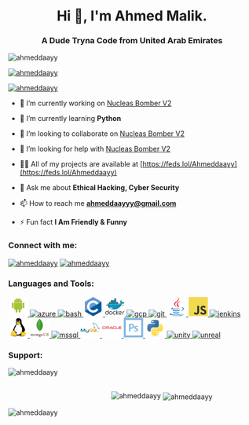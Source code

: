 <h1 align="center">Hi 👋, I'm Ahmed Malik.</h1>
<h3 align="center">A Dude Tryna Code from United Arab Emirates</h3>

<p align="left"> <img src="https://komarev.com/ghpvc/?username=ahmeddaayy&label=Profile%20views&color=0e75b6&style=flat" alt="ahmeddaayy" /> </p>

<p align="left"> <a href="https://github.com/ryo-ma/github-profile-trophy"><img src="https://github-profile-trophy.vercel.app/?username=ahmeddaayy" alt="ahmeddaayy" /></a> </p>

<p align="left"> <a href="https://twitter.com/ahmeddaayy" target="blank"><img src="https://img.shields.io/twitter/follow/ahmeddaayy?logo=twitter&style=for-the-badge" alt="ahmeddaayy" /></a> </p>

- 🔭 I’m currently working on [Nucleas Bomber V2](https://github.com/Ahmeddaayy/Nucleas-Bomber-V2)

- 🌱 I’m currently learning **Python**

- 👯 I’m looking to collaborate on [Nucleas Bomber V2](https://github.com/Ahmeddaayy/Nucleas-Bomber-V2)

- 🤝 I’m looking for help with [Nucleas Bomber V2](https://github.com/Ahmeddaayy/Nucleas-Bomber-V2)

- 👨‍💻 All of my projects are available at [https://feds.lol/Ahmeddaayy](https://feds.lol/Ahmeddaayy)

- 💬 Ask me about **Ethical Hacking, Cyber Security**

- 📫 How to reach me **ahmeddaayyy@gmail.com**

- ⚡ Fun fact **I Am Friendly & Funny**

<h3 align="left">Connect with me:</h3>
<p align="left">
<a href="https://twitter.com/ahmeddaayy" target="blank"><img align="center" src="https://raw.githubusercontent.com/rahuldkjain/github-profile-readme-generator/master/src/images/icons/Social/twitter.svg" alt="ahmeddaayy" height="30" width="40" /></a>
<a href="https://instagram.com/ahmeddaayyy" target="blank"><img align="center" src="https://raw.githubusercontent.com/rahuldkjain/github-profile-readme-generator/master/src/images/icons/Social/instagram.svg" alt="ahmeddaayy" height="30" width="40" /></a>
</p>

<h3 align="left">Languages and Tools:</h3>
<p align="left"> <a href="https://developer.android.com" target="_blank" rel="noreferrer"> <img src="https://raw.githubusercontent.com/devicons/devicon/master/icons/android/android-original-wordmark.svg" alt="android" width="40" height="40"/> </a> <a href="https://azure.microsoft.com/en-in/" target="_blank" rel="noreferrer"> <img src="https://www.vectorlogo.zone/logos/microsoft_azure/microsoft_azure-icon.svg" alt="azure" width="40" height="40"/> </a> <a href="https://www.gnu.org/software/bash/" target="_blank" rel="noreferrer"> <img src="https://www.vectorlogo.zone/logos/gnu_bash/gnu_bash-icon.svg" alt="bash" width="40" height="40"/> </a> <a href="https://www.cprogramming.com/" target="_blank" rel="noreferrer"> <img src="https://raw.githubusercontent.com/devicons/devicon/master/icons/c/c-original.svg" alt="c" width="40" height="40"/> </a> <a href="https://www.docker.com/" target="_blank" rel="noreferrer"> <img src="https://raw.githubusercontent.com/devicons/devicon/master/icons/docker/docker-original-wordmark.svg" alt="docker" width="40" height="40"/> </a> <a href="https://cloud.google.com" target="_blank" rel="noreferrer"> <img src="https://www.vectorlogo.zone/logos/google_cloud/google_cloud-icon.svg" alt="gcp" width="40" height="40"/> </a> <a href="https://git-scm.com/" target="_blank" rel="noreferrer"> <img src="https://www.vectorlogo.zone/logos/git-scm/git-scm-icon.svg" alt="git" width="40" height="40"/> </a> <a href="https://www.java.com" target="_blank" rel="noreferrer"> <img src="https://raw.githubusercontent.com/devicons/devicon/master/icons/java/java-original.svg" alt="java" width="40" height="40"/> </a> <a href="https://developer.mozilla.org/en-US/docs/Web/JavaScript" target="_blank" rel="noreferrer"> <img src="https://raw.githubusercontent.com/devicons/devicon/master/icons/javascript/javascript-original.svg" alt="javascript" width="40" height="40"/> </a> <a href="https://www.jenkins.io" target="_blank" rel="noreferrer"> <img src="https://www.vectorlogo.zone/logos/jenkins/jenkins-icon.svg" alt="jenkins" width="40" height="40"/> </a> <a href="https://www.linux.org/" target="_blank" rel="noreferrer"> <img src="https://raw.githubusercontent.com/devicons/devicon/master/icons/linux/linux-original.svg" alt="linux" width="40" height="40"/> </a> <a href="https://www.mongodb.com/" target="_blank" rel="noreferrer"> <img src="https://raw.githubusercontent.com/devicons/devicon/master/icons/mongodb/mongodb-original-wordmark.svg" alt="mongodb" width="40" height="40"/> </a> <a href="https://www.microsoft.com/en-us/sql-server" target="_blank" rel="noreferrer"> <img src="https://www.svgrepo.com/show/303229/microsoft-sql-server-logo.svg" alt="mssql" width="40" height="40"/> </a> <a href="https://www.mysql.com/" target="_blank" rel="noreferrer"> <img src="https://raw.githubusercontent.com/devicons/devicon/master/icons/mysql/mysql-original-wordmark.svg" alt="mysql" width="40" height="40"/> </a> <a href="https://www.oracle.com/" target="_blank" rel="noreferrer"> <img src="https://raw.githubusercontent.com/devicons/devicon/master/icons/oracle/oracle-original.svg" alt="oracle" width="40" height="40"/> </a> <a href="https://www.photoshop.com/en" target="_blank" rel="noreferrer"> <img src="https://raw.githubusercontent.com/devicons/devicon/master/icons/photoshop/photoshop-line.svg" alt="photoshop" width="40" height="40"/> </a> <a href="https://www.python.org" target="_blank" rel="noreferrer"> <img src="https://raw.githubusercontent.com/devicons/devicon/master/icons/python/python-original.svg" alt="python" width="40" height="40"/> </a> <a href="https://unity.com/" target="_blank" rel="noreferrer"> <img src="https://www.vectorlogo.zone/logos/unity3d/unity3d-icon.svg" alt="unity" width="40" height="40"/> </a> <a href="https://unrealengine.com/" target="_blank" rel="noreferrer"> <img src="https://raw.githubusercontent.com/kenangundogan/fontisto/036b7eca71aab1bef8e6a0518f7329f13ed62f6b/icons/svg/brand/unreal-engine.svg" alt="unreal" width="40" height="40"/> </a> </p>

<h3 align="left">Support:</h3>
<p><a href="https://www.buymeacoffee.com/ahmeddaayy"> <img align="left" src="https://cdn.buymeacoffee.com/buttons/v2/default-yellow.png" height="50" width="210" alt="ahmeddaayy" /></a></p><br><br>

<p><img align="left" src="https://github-readme-stats.vercel.app/api/top-langs?username=ahmeddaayy&show_icons=true&locale=en&layout=compact" alt="ahmeddaayy" /></p>

<p>&nbsp;<img align="center" src="https://github-readme-stats.vercel.app/api?username=ahmeddaayy&show_icons=true&locale=en" alt="ahmeddaayy" /></p>

<p><img align="center" src="https://github-readme-streak-stats.herokuapp.com/?user=ahmeddaayy&" alt="ahmeddaayy" /></p>
